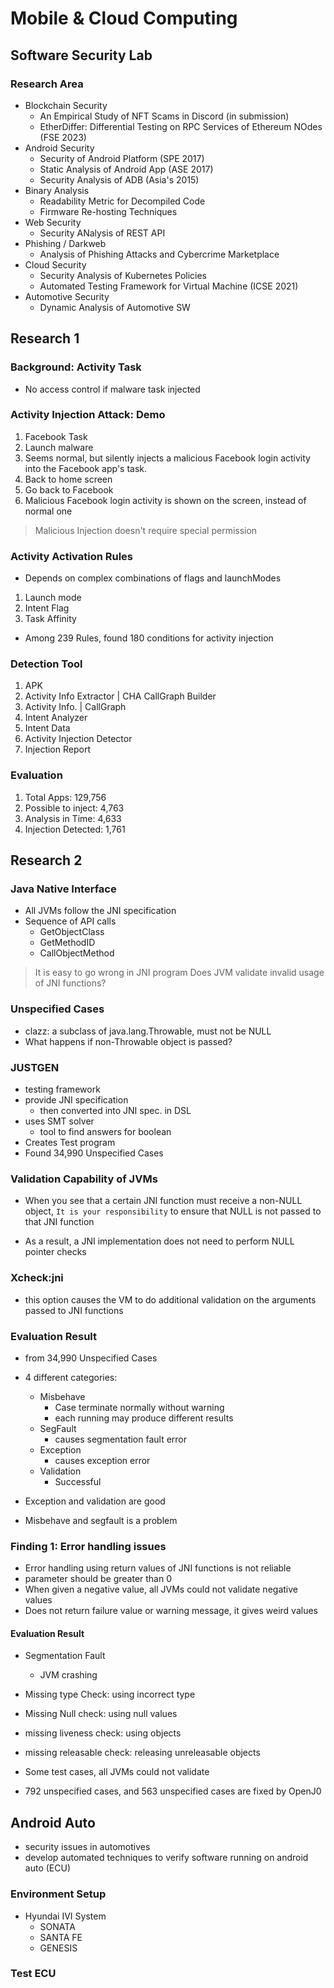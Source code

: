 # Mobile & Cloud Computing
## Software Security Lab
### Research Area
- Blockchain Security
    - An Empirical Study of NFT Scams in Discord (in submission)
    - EtherDiffer: Differential Testing on RPC Services of Ethereum NOdes (FSE 2023)
- Android Security
    - Security of Android Platform (SPE 2017)
    - Static Analysis of Android App (ASE 2017)
    - Security Analysis of ADB (Asia's 2015)
- Binary Analysis
    - Readability Metric for Decompiled Code
    - Firmware Re-hosting Techniques
- Web Security
    - Security ANalysis of REST API
- Phishing / Darkweb
    - Analysis of Phishing Attacks and Cybercrime Marketplace
- Cloud Security
    - Security Analysis of Kubernetes Policies
    - Automated Testing Framework for Virtual Machine (ICSE 2021)
- Automotive Security
    - Dynamic Analysis of Automotive SW

## Research 1
### Background: Activity Task
- No access control if malware task injected

### Activity Injection Attack: Demo
1. Facebook Task
2. Launch malware
3. Seems normal, but silently injects a malicious Facebook login activity into the Facebook app's task.
4. Back to home screen
5. Go back to Facebook
6. Malicious Facebook login activity is shown on the screen, instead of normal one

> Malicious Injection doesn't require special permission

### Activity Activation Rules
- Depends on complex combinations of flags and launchModes
1. Launch mode
2. Intent Flag
3. Task Affinity 

- Among 239 Rules, found 180 conditions for activity injection

### Detection Tool
1. APK
2. Activity Info Extractor | CHA CallGraph Builder
3. Activity Info. | CallGraph
4. Intent Analyzer
5. Intent Data
6. Activity Injection Detector
7. Injection Report

### Evaluation
1. Total Apps: 129,756
2. Possible to inject: 4,763
3. Analysis in Time: 4,633
4. Injection Detected: 1,761

## Research 2
### Java Native Interface
- All JVMs follow the JNI specification
- Sequence of API calls
    - GetObjectClass
    - GetMethodID
    - CallObjectMethod
> It is easy to go wrong in JNI program
> Does JVM validate invalid usage of JNI functions?

### Unspecified Cases
- clazz: a subclass of java.lang.Throwable, must not be NULL
- What happens if non-Throwable object is passed?

### JUSTGEN
- testing framework
- provide JNI specification
    - then converted into JNI spec. in DSL
- uses SMT solver
    - tool to find answers for boolean
- Creates Test program
- Found 34,990 Unspecified Cases

### Validation Capability of JVMs
- When you see that a certain JNI function must receive a non-NULL object, `It is your responsibility` to ensure that NULL is not passed to that JNI function

- As a result, a JNI implementation does not need to perform NULL pointer checks

### Xcheck:jni
- this option causes the VM to do additional validation on the arguments passed to JNI functions

### Evaluation Result
- from 34,990 Unspecified Cases
- 4 different categories:
    - Misbehave
        - Case terminate normally without warning
        - each running may produce different results
    - SegFault
        - causes segmentation fault error
    - Exception
        - causes exception error
    - Validation
        - Successful

- Exception and validation are good
- Misbehave and segfault is a problem

### Finding 1: Error handling issues 
- Error handling using return values of JNI functions is not reliable
- parameter should be greater than 0
- When given a negative value, all JVMs could not validate negative values
- Does not return failure value or warning message, it gives weird values

#### Evaluation Result
- Segmentation Fault
    - JVM crashing
- Missing type Check: using incorrect type
- Missing Null check: using null values
- missing liveness check: using objects
- missing releasable check: releasing unreleasable objects

- Some test cases, all JVMs could not validate

- 792 unspecified cases, and 563 unspecified cases are fixed by OpenJ0

## Android Auto
- security issues in automotives
- develop automated techniques to verify software running on android auto (ECU)

### Environment Setup
- Hyundai IVI System
    - SONATA
    - SANTA FE
    - GENESIS

### Test ECU